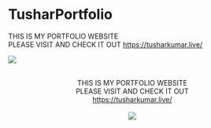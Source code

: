 # TusharPortfolio
<p align="center">

THIS IS MY PORTFOLIO WEBSITE<br>
PLEASE VISIT AND CHECK IT OUT
https://tusharkumar.live/

<img src="https://tusharkumar.live/coverpic.png">
</p>
<p align="center">
   <br>
  <a>THIS IS MY PORTFOLIO WEBSITE</a> <br>
  <a> PLEASE VISIT AND CHECK IT OUT</a> <br>
  <a href="#">https://tusharkumar.live/</a>
  <br><br>
  <img src="https://tusharkumar.live/coverpic.png">
</p>
